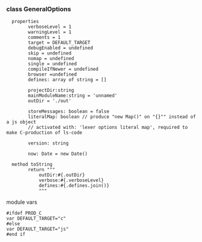 
### class GeneralOptions

      properties
            verboseLevel = 1
            warningLevel = 1
            comments = 1
            target = DEFAULT_TARGET
            debugEnabled = undefined
            skip = undefined
            nomap = undefined
            single = undefined
            compileIfNewer = undefined
            browser =undefined
            defines: array of string = []

            projectDir:string 
            mainModuleName:string = 'unnamed'
            outDir = './out'

            storeMessages: boolean = false
            literalMap: boolean // produce "new Map()" on "{}"" instead of a js object
            // activated with: 'lexer options literal map', required to make C-production of ls-code

            version: string

            now: Date = new Date()

      method toString
            return """
                outDir:#{.outDir}
                verbose:#{.verboseLevel}
                defines:#{.defines.join()}
                """

module vars

    #ifdef PROD_C
    var DEFAULT_TARGET="c"
    #else
    var DEFAULT_TARGET="js"
    #end if

